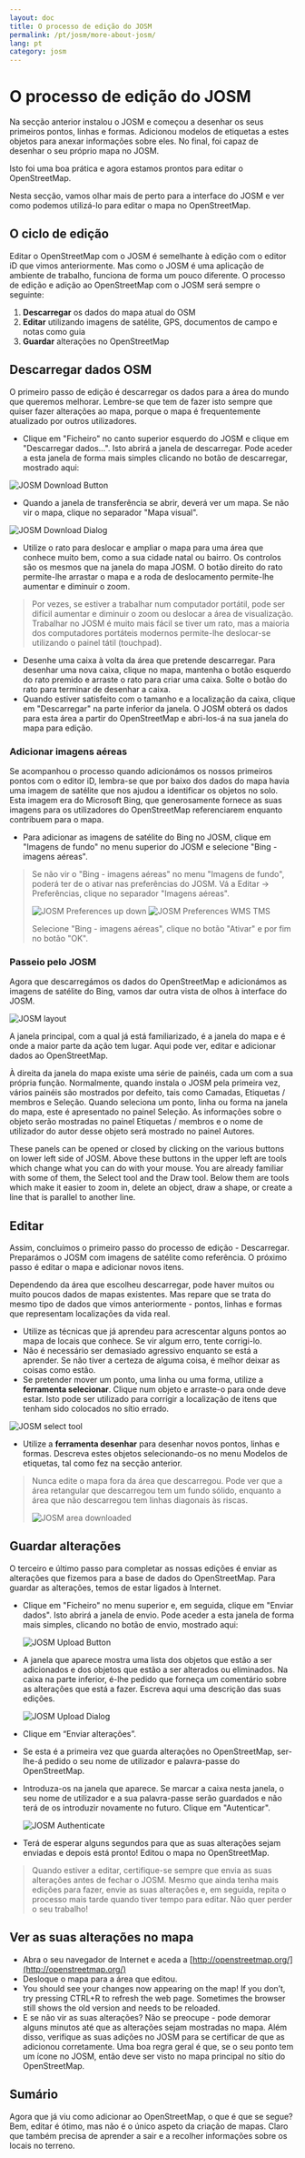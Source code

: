 ```yaml
---
layout: doc
title: O processo de edição do JOSM
permalink: /pt/josm/more-about-josm/
lang: pt
category: josm
---
```


O processo de edição do JOSM
========================


Na secção anterior instalou o JOSM e começou a desenhar os seus primeiros pontos, linhas e formas. Adicionou modelos de etiquetas a estes objetos para anexar informações sobre eles. No final, foi capaz de desenhar o seu próprio mapa no JOSM.

Isto foi uma boa prática e agora estamos prontos para editar o OpenStreetMap.

Nesta secção, vamos olhar mais de perto para a interface do JOSM e ver como podemos utilizá-lo para editar o mapa no OpenStreetMap.

O ciclo de edição
---------------------
Editar o OpenStreetMap com o JOSM é semelhante à edição com o editor iD que vimos anteriormente. Mas como o JOSM é uma aplicação de ambiente de trabalho, funciona de forma um pouco diferente. O processo de edição e adição ao OpenStreetMap com o JOSM será sempre o seguinte:

1.  **Descarregar** os dados do mapa atual do OSM
2.  **Editar** utilizando imagens de satélite, GPS, documentos de campo e notas como guia
3.  **Guardar** alterações no OpenStreetMap

Descarregar dados OSM
--------------------
O primeiro passo de edição é descarregar os dados para a área do mundo que queremos melhorar. Lembre-se que tem de fazer isto sempre que quiser fazer alterações ao mapa, porque o mapa é frequentemente atualizado por outros utilizadores.

-   Clique em "Ficheiro" no canto superior esquerdo do JOSM e clique em "Descarregar dados…". Isto abrirá a janela de descarregar. Pode aceder a esta janela de forma mais simples clicando no botão de descarregar, mostrado aqui:

![JOSM Download Button][]

-   Quando a janela de transferência se abrir, deverá ver um mapa. Se não vir o mapa, clique no separador "Mapa visual".

![JOSM Download Dialog][]

-   Utilize o rato para deslocar e ampliar o mapa para uma área que conhece muito bem, como a sua cidade natal ou bairro. Os controlos são os mesmos que na janela do mapa JOSM. O botão direito do rato permite-lhe arrastar o mapa e a roda de deslocamento permite-lhe aumentar e diminuir o zoom.

> Por vezes, se estiver a trabalhar num computador portátil, pode ser difícil aumentar e diminuir o zoom ou deslocar a área de visualização. Trabalhar no JOSM é muito mais fácil se tiver um rato, mas a maioria dos computadores portáteis modernos permite-lhe deslocar-se utilizando o painel tátil (touchpad).

-   Desenhe uma caixa à volta da área que pretende descarregar. Para desenhar uma nova caixa, clique no mapa, mantenha o botão esquerdo do rato premido e arraste o rato para criar uma caixa. Solte o botão do rato para terminar de desenhar a caixa.
-   Quando estiver satisfeito com o tamanho e a localização da caixa, clique em "Descarregar" na parte inferior da janela. O JOSM obterá os dados para esta área a partir do OpenStreetMap e abri-los-á na sua janela do mapa para edição.

### Adicionar imagens aéreas
Se acompanhou o processo quando adicionámos os nossos primeiros pontos com o editor iD, lembra-se que por baixo dos dados do mapa havia uma imagem de satélite que nos ajudou a identificar os objetos no solo. Esta imagem era do Microsoft Bing, que generosamente fornece as suas imagens para os utilizadores do OpenStreetMap referenciarem enquanto contribuem para o mapa.

-   Para adicionar as imagens de satélite do Bing no JOSM, clique em "Imagens de fundo" no menu superior do JOSM e selecione "Bing - imagens aéreas".

> Se não vir o "Bing - imagens aéreas" no menu "Imagens de fundo", poderá ter de o ativar nas preferências do JOSM. Vá a Editar -> Preferências, clique no separador "Imagens aéreas".
>
> ![JOSM Preferences up down][]
> ![JOSM Preferences WMS TMS][]
>
> Selecione "Bing - imagens aéreas", clique no botão "Ativar" e por fim no botão "OK".


### Passeio pelo JOSM
Agora que descarregámos os dados do OpenStreetMap e adicionámos as imagens de satélite do Bing, vamos dar outra vista de olhos à interface do JOSM.

![JOSM layout][]

A janela principal, com a qual já está familiarizado, é a janela do mapa e é onde a maior parte da ação tem lugar. Aqui pode ver, editar e adicionar dados ao OpenStreetMap.

À direita da janela do mapa existe uma série de painéis, cada um com a sua própria função. Normalmente, quando instala o JOSM pela primeira vez, vários painéis são mostrados por defeito, tais como Camadas, Etiquetas / membros e Seleção. Quando seleciona um ponto, linha ou forma na janela do mapa, este é apresentado no painel Seleção. As informações sobre o objeto serão mostradas no painel Etiquetas / membros e o nome de utilizador do autor desse objeto será mostrado no painel Autores.

These panels can be opened or closed by clicking on the various buttons on lower left side of JOSM. Above these buttons in the upper left are tools which change what you can do with your mouse. You are already familiar with some of them, the Select tool and the Draw tool. Below them are tools which make it easier to zoom in, delete an object, draw a shape, or create a line that is parallel to another line.


Editar
----
Assim, concluímos o primeiro passo do processo de edição - Descarregar. Preparámos o JOSM com imagens de satélite como referência. O próximo passo é editar o mapa e adicionar novos itens.

Dependendo da área que escolheu descarregar, pode haver muitos ou muito poucos dados de mapas existentes. Mas repare que se trata do mesmo tipo de dados que vimos anteriormente - pontos, linhas e formas que representam localizações da vida real.

-   Utilize as técnicas que já aprendeu para acrescentar alguns pontos ao mapa de locais que conhece. Se vir algum erro, tente corrigi-lo.
-   Não é necessário ser demasiado agressivo enquanto se está a aprender. Se não tiver a certeza de alguma coisa, é melhor deixar as coisas como estão.
-   Se pretender mover um ponto, uma linha ou uma forma, utilize a **ferramenta selecionar**. Clique num objeto e arraste-o para onde deve estar. Isto pode ser utilizado para corrigir a localização de itens que tenham sido colocados no sítio errado.

![JOSM select tool][]

-   Utilize a **ferramenta desenhar** para desenhar novos pontos, linhas e formas. Descreva estes objetos selecionando-os no menu Modelos de etiquetas, tal como fez na secção anterior.

> Nunca edite o mapa fora da área que descarregou. Pode ver que a área retangular que descarregou tem um fundo sólido, enquanto a área que não descarregou tem linhas diagonais às riscas.
>
> ![JOSM area downloaded][]

Guardar alterações
--------------
O terceiro e último passo para completar as nossas edições é enviar as alterações que fizemos para a base de dados do OpenStreetMap. Para guardar as alterações, temos de estar ligados à Internet.

-   Clique em "Ficheiro" no menu superior e, em seguida, clique em "Enviar dados". Isto abrirá a janela de envio. Pode aceder a esta janela de forma mais simples, clicando no botão de envio, mostrado aqui:

    ![JOSM Upload Button][]

-   A janela que aparece mostra uma lista dos objetos que estão a ser adicionados e dos objetos que estão a ser alterados ou eliminados. Na caixa na parte inferior, é-lhe pedido que forneça um comentário sobre as alterações que está a fazer. Escreva aqui uma descrição das suas edições.

    ![JOSM Upload Dialog][]

-   Clique em “Enviar alterações”.

-   Se esta é a primeira vez que guarda alterações no OpenStreetMap, ser-lhe-á pedido o seu nome de utilizador e palavra-passe do OpenStreetMap.
-   Introduza-os na janela que aparece. Se marcar a caixa nesta janela, o seu nome de utilizador e a sua palavra-passe serão guardados e não terá de os introduzir novamente no futuro. Clique em "Autenticar".

    ![JOSM Authenticate][]

-   Terá de esperar alguns segundos para que as suas alterações sejam enviadas e depois está pronto! Editou o mapa no OpenStreetMap.

> Quando estiver a editar, certifique-se sempre que envia as suas alterações antes de fechar o JOSM. Mesmo que ainda tenha mais edições para fazer, envie as suas alterações e, em seguida, repita o processo mais tarde quando tiver tempo para editar. Não quer perder o seu trabalho!

Ver as suas alterações no mapa
---------------------------
-   Abra o seu navegador de Internet e aceda a [http://openstreetmap.org/](http://openstreetmap.org/)
-   Desloque o mapa para a área que editou.
-   You should see your changes now appearing on the map! If you don’t, try pressing CTRL+R to refresh the web page. Sometimes the browser still shows the old version and needs to be reloaded.
-   E se não vir as suas alterações? Não se preocupe - pode demorar alguns minutos até que as alterações sejam mostradas no mapa. Além disso, verifique as suas adições no JOSM para se certificar de que as adicionou corretamente. Uma boa regra geral é que, se o seu ponto tem um ícone no JOSM, então deve ser visto no mapa principal no sítio do OpenStreetMap.

Sumário
-------
Agora que já viu como adicionar ao OpenStreetMap, o que é que se segue? Bem, editar é ótimo, mas não é o único aspeto da criação de mapas. Claro que também precisa de aprender a sair e a recolher informações sobre os locais no terreno.


[JOSM Download Button]: /images/josm/josm_download-button.png
[JOSM Download Dialog]: /images/josm/josm_download-dialog.png
[JOSM Preferences up down]: /images/josm/josm_preferences-up-down.png
[JOSM Preferences WMS TMS]: /images/josm/josm_preferences-wms-tms.png
[JOSM layout]: /images/josm/josm_layout.png
[JOSM select tool]: /images/josm/josm_select-tool.png
[JOSM area downloaded]: /images/josm/josm_area-downloaded.png
[JOSM Upload Button]: /images/josm/josm_upload-button.png
[JOSM Upload Dialog]: /images/josm/josm_upload-dialog.png
[JOSM Authenticate]: /images/josm/josm_authenticate.png
